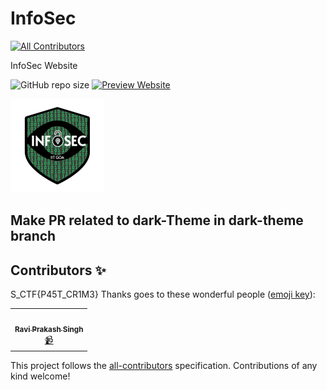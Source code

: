 # InfoSec
<!-- ALL-CONTRIBUTORS-BADGE:START - Do not remove or modify this section -->
[![All Contributors](https://img.shields.io/badge/all_contributors-1-orange.svg?style=flat-square)](#contributors-)
<!-- ALL-CONTRIBUTORS-BADGE:END -->
InfoSec Website



![GitHub repo size](https://img.shields.io/github/repo-size/leomajorr/infosec) [![Preview Website](https://img.shields.io/badge/Website%20Preview-Link-brightgreen)](https://leomajorr.github.io/InfoSec/)


<img src="./img/infosec.png">


## Make PR related to dark-Theme in dark-theme branch

## Contributors ✨
S_CTF{P45T_CR1M3}
Thanks goes to these wonderful people ([emoji key](https://allcontributors.org/docs/en/emoji-key)):

<!-- ALL-CONTRIBUTORS-LIST:START - Do not remove or modify this section -->
<!-- prettier-ignore-start -->
<!-- markdownlint-disable -->
<table>
  <tr>
    <td align="center"><a href="https://github.com/LeoMajorR"><img src="https://avatars2.githubusercontent.com/u/35331954?v=4" width="100px;" alt=""/><br /><sub><b>Ravi Prakash Singh</b></sub></a><br /><a href="#video-LeoMajorR" title="Videos">📹</a></td>
  </tr>
</table>

<!-- markdownlint-enable -->
<!-- prettier-ignore-end -->
<!-- ALL-CONTRIBUTORS-LIST:END -->

This project follows the [all-contributors](https://github.com/all-contributors/all-contributors) specification. Contributions of any kind welcome!
